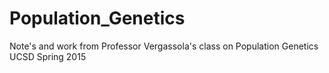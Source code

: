 # Population_Genetics
Note's and work from Professor Vergassola's class on Population Genetics UCSD Spring 2015
